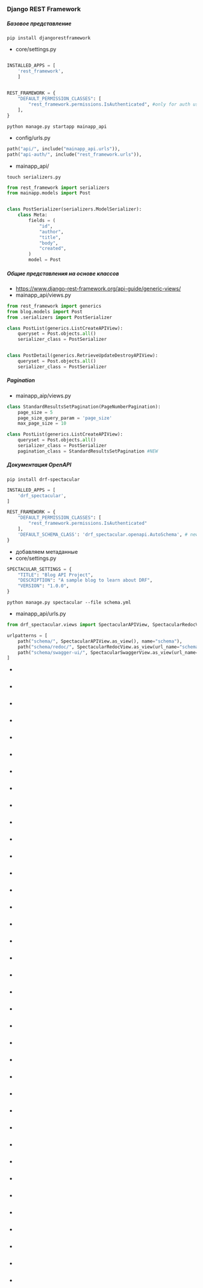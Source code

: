 ### Django REST Framework

##### Базовое представление

```
pip install djangorestframework
```
* core/settings.py
```python

INSTALLED_APPS = [
	'rest_framework',
	]
	

REST_FRAMEWORK = {
    "DEFAULT_PERMISSION_CLASSES": [
        "rest_framework.permissions.IsAuthenticated", #only for auth users
    ],
}
```
```
python manage.py startapp mainapp_api
```
* config/urls.py
```python
path("api/", include("mainapp_api.urls")),
path("api-auth/", include("rest_framework.urls")),
```
* mainapp_api/
```
touch serializers.py
```
```python
from rest_framework import serializers
from mainapp.models import Post


class PostSerializer(serializers.ModelSerializer):
    class Meta:
        fields = (
            "id",
            "author",
            "title",
            "body",
            "created",
        )
        model = Post

```
##### Общие представления на основе классов
* https://www.django-rest-framework.org/api-guide/generic-views/
* mainapp_api/views.py
```python
from rest_framework import generics
from blog.models import Post
from .serializers import PostSerializer

class PostList(generics.ListCreateAPIView):
    queryset = Post.objects.all()
    serializer_class = PostSerializer


class PostDetail(generics.RetrieveUpdateDestroyAPIView):
    queryset = Post.objects.all()
    serializer_class = PostSerializer
```
##### Pagination
* mainapp_aip/views.py
```python
class StandardResultsSetPagination(PageNumberPagination):
    page_size = 5
    page_size_query_param = 'page_size'
    max_page_size = 10

class PostList(generics.ListCreateAPIView):
    queryset = Post.objects.all()
    serializer_class = PostSerializer
    pagination_class = StandardResultsSetPagination #NEW
```
##### Документация OpenAPI
```
pip install drf-spectacular
```
```python
INSTALLED_APPS = [
    'drf_spectacular',
]

REST_FRAMEWORK = {
    "DEFAULT_PERMISSION_CLASSES": [
        "rest_framework.permissions.IsAuthenticated"
    ],
    'DEFAULT_SCHEMA_CLASS': 'drf_spectacular.openapi.AutoSchema', # new
}
```
* добавляем метаданные
* core/settings.py
```python
SPECTACULAR_SETTINGS = {
    "TITLE": "Blog API Project",
    "DESCRIPTION": "A sample blog to learn about DRF",
    "VERSION": "1.0.0",
}
```
```
python manage.py spectacular --file schema.yml
```
* mainapp_api/urls.py
```python
from drf_spectacular.views import SpectacularAPIView, SpectacularRedocView, SpectacularSwaggerView

urlpatterns = [
    path("schema/", SpectacularAPIView.as_view(), name="schema"),
    path("schema/redoc/", SpectacularRedocView.as_view(url_name="schema"), name="redoc"),
    path("schema/swagger-ui/", SpectacularSwaggerView.as_view(url_name="schema"), name="swagger-ui")
]
```
* 
```

```
* 
```

```
* 
```

```
* 
```

```
* 
```

```
* 
```

```
* 
```

```
* 
```

```
* 
```

```
* 
```

```
* 
```

```
* 
```

```
* 
```

```
* 
```

```
* 
```

```
* 
```

```
* 
```

```
* 
```

```
* 
```

```
* 
```

```
* 
```

```
* 
```

```
* 
```

```
* 
```

```
* 
```

```
* 
```

```
* 
```

```
* 
```

```
* 
```

```
* 
```

```
* 
```

```
* 
```

```
* 
```

```
* 
```

```
* 
```

```
* 
```

```
* 
```

```
